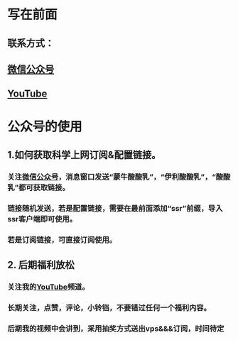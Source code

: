 #

# 写在前面

## 联系方式：  

## <u>[微信公众号](https://raw.githubusercontent.com/ssooenftzero/0X/master/YouTube/icon/%E5%BE%AE%E4%BF%A1%E5%85%AC%E4%BC%97%E5%8F%B7.JPG)</u>

## <u>[YouTube](https://www.youtube.com/channel/UCS6QM2n96qXmqURNikf3ceA?view_as=subscriber)</u>
		
#

# 公众号的使用

## 1.如何获取科学上网订阅&配置链接。

### 关注[微信公众号](https://raw.githubusercontent.com/ssooenftzero/0X/master/YouTube/icon/%E5%BE%AE%E4%BF%A1%E5%85%AC%E4%BC%97%E5%8F%B7.JPG)，消息窗口发送“蒙牛酸酸乳”，“伊利酸酸乳”，“酸酸乳”都可获取链接。

### 链接随机发送，若是配置链接，需要在最前面添加“ssr”前缀，导入ssr客户端即可使用。

### 若是订阅链接，可直接订阅使用。

## 2. 后期福利放松

### 关注我的[YouTube](https://www.youtube.com/channel/UCS6QM2n96qXmqURNikf3ceA?view_as=subscriber)频道。

### 长期关注，点赞，评论，小铃铛，不要错过任何一个福利内容。

### 后期我的视频中会讲到，采用抽奖方式送出vps&&&订阅，时间待定